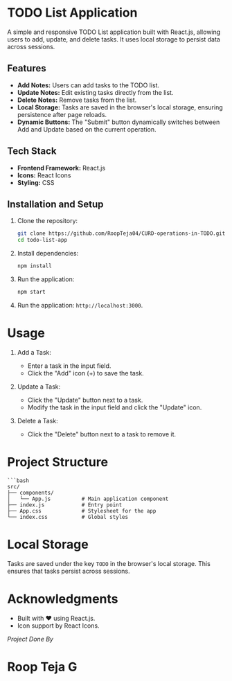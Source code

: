 # TODO List Application

A simple and responsive TODO List application built with React.js, allowing users to add, update, and delete tasks. It uses local storage to persist data across sessions.

## Features

- **Add Notes:** Users can add tasks to the TODO list.
- **Update Notes:** Edit existing tasks directly from the list.
- **Delete Notes:** Remove tasks from the list.
- **Local Storage:** Tasks are saved in the browser's local storage, ensuring persistence after page reloads.
- **Dynamic Buttons:** The "Submit" button dynamically switches between Add and Update based on the current operation.

## Tech Stack

- **Frontend Framework:** React.js
- **Icons:** React Icons
- **Styling:** CSS

## Installation and Setup

1. Clone the repository:
   ```bash
   git clone https://github.com/RoopTeja04/CURD-operations-in-TODO.git
   cd todo-list-app
2. Install dependencies:
    ```bash
    npm install
3. Run the application:

    ```bash
    npm start
4. Run the application: `http://localhost:3000`.

# Usage
1. Add a Task:

    - Enter a task in the input field.
    - Click the "Add" icon (+) to save the task.
2. Update a Task:

    - Click the "Update" button next to a task.
    - Modify the task in the input field and click the "Update" icon.
3. Delete a Task:

    - Click the "Delete" button next to a task to remove it.

# Project Structure

    ```bash
    src/
    ├── components/
    │   └── App.js          # Main application component
    ├── index.js            # Entry point
    ├── App.css             # Stylesheet for the app
    └── index.css           # Global styles


# Local Storage
Tasks are saved under the key `TODO` in the browser's local storage. This ensures that tasks persist across sessions.

# Acknowledgments
* Built with ❤️ using React.js.
* Icon support by React Icons.

*Project Done By*

# Roop Teja G
